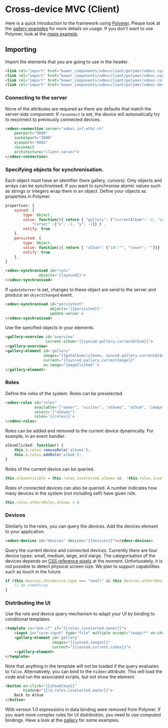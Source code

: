 # Cross-device MVC (Client)

Here is a quick introduction to the framework using [Polymer](http://www.polymer-project.org). Please look at the [gallery examples](https://github.com/mhusm/XD-Gallery) for more details on usage. 
If you don't want to use Polymer, look at the [maps example](https://github.com/mhusm/XD-Maps).


## Importing
Import the elements that you are going to use in the header.
```html
<link rel="import" href="bower_components/xdmvcclient/polymer/xdmvc-synchronised.html">
<link rel="import" href="bower_components/xdmvcclient/polymer/xdmvc-connection.html">
<link rel="import" href="bower_components/xdmvcclient/polymer/xdmvc-roles.html">
<link rel="import" href="bower_components/xdmvcclient/polymer/xdmvc-devices.html">
```


### Connecting to the server
None of the attributes are required as there are defaults that match the server-side component.
If `reconnect` is set, the device will automatically try to reconnect to previously connected devices.
```html
<xdmvc-connection server="xdmvc.inf.ethz.ch" 
    peerport="9000"
    socketport="3000" 
    ajaxport="9001" 
    reconnect
    architecture="client-server">
</xdmvc-connection>
```

### Specifying objects for synchronisation.
Each object must have an identifier (here gallery, cursors).
Only objects and arrays can be synchronised.
If you want to synchronise atomic values such as strings or integers wrap them in an object.
Define your objects as properties in Polymer.
```javascript
properties: {
    synced: {
        type: Object,
        value: function(){ return { "gallery": {"currentAlbum": -1, "currentImage": 0},
            "cursor" :{"x": -1, "y": -1}} } ,
        notify: true
    },
    persisted: {
        type: Object,
        value: function(){ return { "album": {"id":"", "cover": ""}}} ,
        notify: true
    },
}
```

```html
<xdmvc-synchronised id="sync"
               objects='{{synced}}'>
</xdmvc-synchronised>
```
If `updateServer` is set, changes to these object are send to the server and produce an `objectChanged` event.
```html
<xdmvc-synchronised id="persistent"
                    objects='{{persisted}}'
                    update-server >
</xdmvc-synchronised>
```

Use the specified objects in your elements.
```html
<gallery-overview id='overview'
                  current-album="{{synced.gallery.currentAlbum}}">
</gallery-overview>
<gallery-element id='gallery'
                 images="{{getAlbums(albums, synced.gallery.currentAlbum)}}"
                 current="{{synced.gallery.currentImage}}"
                 on-image="imageClicked" >
</gallery-element>
```

### Roles
Define the roles of the system. Roles can be preselected.
```html
<xdmvc-roles id="roles"
             available='["owner", "visitor", "albums", "album", "image"]'
             select='["albums"]'
             roles='{{roles}}'>
</xdmvc-roles>
```

Roles can be added and removed to the current device dynamically. For example, in an event handler.
```javascript
albumClicked: function() {
    this.$.roles.removeRole('albums');
    this.$.roles.addRole('album');
}
```

Roles of the current device can be queried.
```javascript
this.albumsVisible = this.roles.isselected.albums &&  !this.roles.isselected.visitor;
```

Roles of connected devices can also be queried. A number indicates how many devices in the system (not including self) have given role.
```javascript
this.roles.othersRoles.albums > 0
```


### Devices
Similarly to the roles, you can query the devices. Add the devices element to your application.
```html
<xdmvc-devices id="devices" devices="{{devices}}"></xdmvc-devices>
```

Query the current device and connected devices. Currently there are four device types: small, medium, large, and xlarge.
The categorisation of the devices depends on [CSS reference pixels](https://www.w3.org/TR/css3-values/#reference-pixel) at the moment.
Unfortunately, it is not possible to detect physical screen size. We plan to support capabilities such as touch in the future.
```javascript
if (this.devices.thisDevice.type === "small" && this.devices.othersDevices.large > 0) {
    // do something
}
```

### Distributing the UI
Use the role and device query mechanism to adapt your UI by binding to conditional templates.

```html
<template is="dom-if" if="{{roles.isselected.owner}}">
    <input is="core-input" type="file" multiple accept="image/*" on-change="handleFiles"  label="Choose photos"/>
    <gallery-element id='gallery'
                     images="{{synced.images}}"
                     current="{{synced.current.index}}">
    </gallery-element>
</template>
```

Note that anything in the template will not be loaded if the query evaluates to `false`. Alternatively, you can bind to the `hidden` attribute.
This will load the code and run the associated scripts, but not show the element.
```html
<button on-click="{{showAlbum}}"
        hidden$="{{!$.roles.isselected.owner}}">
    Back to Album
</button>
```

With version 1.0 expressions in data binding were removed from Polymer. If you want more complex rules for UI distribution, you need to use computed bindings.
Have a look at the [gallery](https://github.com/mhusm/XD-Gallery) for some examples.

